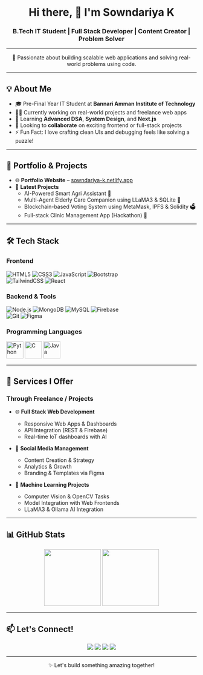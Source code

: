 <h1 align="center">Hi there, 👋 I'm Sowndariya K</h1>
<h3 align="center">B.Tech IT Student | Full Stack Developer | Content Creator | Problem Solver</h3>

---

<p align="center">
🚀 Passionate about building scalable web applications and solving real-world problems using code.
</p>

---

## 💡 About Me

- 🎓 Pre-Final Year IT Student at **Bannari Amman Institute of Technology**  
- 👩‍💻 Currently working on real-world projects and freelance web apps  
- 🌱 Learning **Advanced DSA**, **System Design**, and **Next.js**  
- 🤝 Looking to **collaborate** on exciting frontend or full-stack projects  
- ⚡ Fun Fact: I love crafting clean UIs and debugging feels like solving a puzzle!

---

## 🚀 Portfolio & Projects

- 🌐 **Portfolio Website** – [sowndariya-k.netlify.app](https://sowndariya-k.netlify.app/)  
- 🧩 **Latest Projects**  
  - AI-Powered Smart Agri Assistant 🌾  
  - Multi-Agent Elderly Care Companion using LLaMA3 & SQLite 🧠  
  - Blockchain-based Voting System using MetaMask, IPFS & Solidity 🗳️  
  - Full-stack Clinic Management App (Hackathon) 🏥  

---

## 🛠️ Tech Stack

### Frontend  
![HTML5](https://img.shields.io/badge/HTML5-000?style=for-the-badge&logo=html5&logoColor=E34F26) 
![CSS3](https://img.shields.io/badge/CSS3-000?style=for-the-badge&logo=css3&logoColor=1572B6) 
![JavaScript](https://img.shields.io/badge/JavaScript-000?style=for-the-badge&logo=javascript&logoColor=F7DF1E)
![Bootstrap](https://img.shields.io/badge/Bootstrap-000?style=for-the-badge&logo=bootstrap&logoColor=563D7C)  
![TailwindCSS](https://img.shields.io/badge/Tailwind%20CSS-000?style=for-the-badge&logo=tailwind-css&logoColor=06B6D4)
![React](https://img.shields.io/badge/React-000?style=for-the-badge&logo=react&logoColor=61DAFB)

### Backend & Tools  
![Node.js](https://img.shields.io/badge/Node.js-000?style=for-the-badge&logo=node.js&logoColor=339933)
![MongoDB](https://img.shields.io/badge/MongoDB-000?style=for-the-badge&logo=mongodb&logoColor=47A248) 
![MySQL](https://img.shields.io/badge/MySQL-000?style=for-the-badge&logo=mysql&logoColor=00758F)
![Firebase](https://img.shields.io/badge/Firebase-000?style=for-the-badge&logo=firebase&logoColor=FFCA28)  
![Git](https://img.shields.io/badge/Git-000?style=for-the-badge&logo=git&logoColor=F05032)
![Figma](https://img.shields.io/badge/Figma-000?style=for-the-badge&logo=figma&logoColor=F24E1E)

### Programming Languages  
<img width="45" src="https://img.icons8.com/color/48/python--v1.png" alt="Python"/>
<img width="45" src="https://img.icons8.com/color/48/c-programming.png" alt="C"/>
<img width="45" src="https://img.icons8.com/color/48/java-coffee-cup-logo--v1.png" alt="Java"/>

---

## 🧠 Services I Offer

### Through Freelance / Projects

- 🌐 **Full Stack Web Development**
  - Responsive Web Apps & Dashboards  
  - API Integration (REST & Firebase)  
  - Real-time IoT dashboards with AI

- 📲 **Social Media Management**
  - Content Creation & Strategy  
  - Analytics & Growth  
  - Branding & Templates via Figma

- 🤖 **Machine Learning Projects**
  - Computer Vision & OpenCV Tasks  
  - Model Integration with Web Frontends  
  - LLaMA3 & Ollama AI Integration

---

## 📊 GitHub Stats

<p align="center">
  <img src="https://github-readme-stats.vercel.app/api?username=sowndariya-k&show_icons=true&theme=dark&bg_color=000000&hide_border=true" height="150"/>
  <img src="https://github-readme-stats.vercel.app/api/top-langs/?username=sowndariya-k&layout=compact&theme=dark&bg_color=000000&hide_border=true" height="150"/>
</p>

---

## 📫 Let's Connect!

<p align="center">
  <a href="mailto:sowndariyadeveloper@gmail.com"><img src="https://img.shields.io/badge/Gmail-D14836?style=for-the-badge&logo=gmail&logoColor=white"/></a>
  <a href="https://www.linkedin.com/in/sowndariya-k/"><img src="https://img.shields.io/badge/LinkedIn-0077B5?style=for-the-badge&logo=linkedin&logoColor=white"/></a>
  <a href="https://github.com/sowndariya-k"><img src="https://img.shields.io/badge/GitHub-000?style=for-the-badge&logo=github&logoColor=white"/></a>
  <a href="https://instagram.com/zenhook._"><img src="https://img.shields.io/badge/Instagram-000?style=for-the-badge&logo=instagram&logoColor=white"/></a>
</p>

---

<p align="center">
✨ Let's build something amazing together!
</p>
